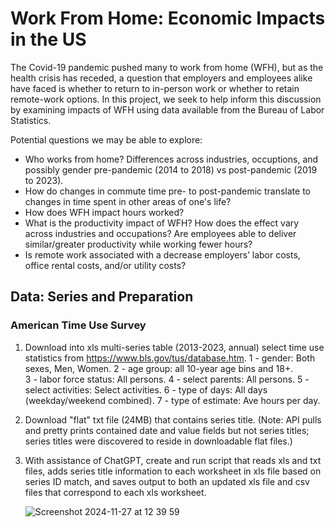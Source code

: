 # Work From Home: Economic Impacts in the US

The Covid-19 pandemic pushed many to work from home (WFH), but as the health crisis has receded, a question that employers and employees alike have faced is whether to return to in-person work or whether to retain remote-work options. In this project, we seek to help inform this discussion by examining impacts of WFH using data available from the Bureau of Labor Statistics.

Potential questions we may be able to explore:
* Who works from home? Differences across industries, occuptions, and possibly gender pre-pandemic (2014 to 2018) vs post-pandemic (2019 to 2023). 
* How do changes in commute time pre- to post-pandemic translate to changes in time spent in other areas of one's life?
* How does WFH impact hours worked? 
* What is the productivity impact of WFH? How does the effect vary across industries and occupations? Are employees able to deliver similar/greater productivity while working fewer hours?
* Is remote work associated with a decrease employers’ labor costs, office rental costs, and/or utility costs? 

## Data: Series and Preparation

### American Time Use Survey

1. Download into xls multi-series table (2013-2023, annual) select time use statistics from https://www.bls.gov/tus/database.htm.
    1 -	gender:	Both sexes, Men, Women.
    2 -	age group:	all 10-year age bins and 18+.  
    3 -	labor force status:	All persons.
    4 -	select parents:	All persons.
    5 -	select activities:	Select activities.
    6 -	type of days:	All days (weekday/weekend combined).
    7 -	type of estimate:	Ave hours per day.
2. Download "flat" txt file (24MB) that contains series title. (Note: API pulls and pretty prints contained date and value fields but not series titles; series titles were discovered to reside in downloadable flat files.)
3. With assistance of ChatGPT, create and run script that reads xls and txt files, adds series title information to each worksheet in xls file based on series ID match, and saves output to both an updated xls file and csv files that correspond to each xls worksheet. 
 
   ![Screenshot 2024-11-27 at 12 39 59](https://github.com/user-attachments/assets/2cc4b9b4-3cbc-48cd-af8d-0839dcde26f8)

   
